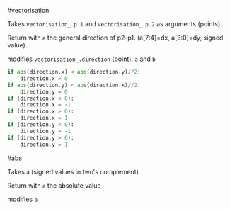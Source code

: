 #vectorisation

Takes `vectorisation_.p.1` and `vectorisation_.p.2` as arguments (points).

Return with `a` the general direction of p2-p1. (a[7:4]=dx, a[3:0]=dy, signed value).

modifies `vectorisation_.direction` (point), `a` and `b`


~~~python
if abs(direction.x) < abs(direction.y)//2:
    direction.x = 0
if abs(direction.y) < abs(direction.x)//2:
    direction.y = 0
if (direction.x < 0):
    direction.x = -1
if (direction.x > 0):
    direction.x = 1
if (direction.y < 0):
    direction.y = -1
if (direction.y > 0):
    direction.y = 1
~~~

#abs

Takes `a` (signed values in two's complement).

Return with `a` the absolute value

modifies `a`
